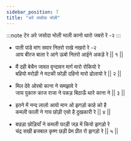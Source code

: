```yaml
---
sidebar_position: 7
title: "अरे जसोदा भोली"
---
```


:::note टेर
अरे जसोदा भोली भाली कानो थारो जबरो रे -२
:::

- पाती पांडे मांग सवार नितरो राखे नखरो रे -२ <br/>
  आय बीरज बाला रे आगे ऊबो नितरो आईने अकड़े रे || १ ||

- मैं दही बेचैन जावत वृन्दावन मार्ग मारो रोकियो रे <br/>
  बहियो मरोड़ी ने मटकी फोड़ी दहिनो मारो ढोलायो रे || २ ||

- मिल देवे ओरबो काना ने समझावे रे <br/>
  जाय पुकारु काज राजा ने पकड़ बिठाऊँ थारे काना ने || ३ ||

- इतने में नन्द लालो आयो मान ओ झगड़ो काहे को है <br/>
  कमली फाली ने गाय छोड़ी एसो है दुखकारी रे || ४ ||

- बछड़ा छोड़ियाँ ने कमली फाड़ी जड़ में कियो झगड़ो रे <br/>
  चंद्र सखी ब्रजबाल कृष्ण छड़ी प्रेम प्रीत रो झगड़ो रे || ५ ||
